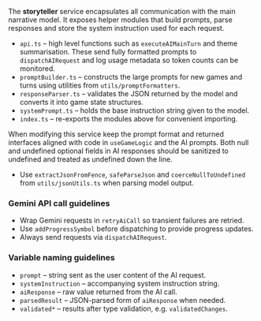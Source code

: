 The **storyteller** service encapsulates all communication with the main narrative model. It exposes helper modules that build prompts, parse responses and store the system instruction used for each request.

* `api.ts` – high level functions such as `executeAIMainTurn` and theme summarisation. These send fully formatted prompts to `dispatchAIRequest` and log usage metadata so token counts can be monitored.
* `promptBuilder.ts` – constructs the large prompts for new games and turns using utilities from `utils/promptFormatters`.
* `responseParser.ts` – validates the JSON returned by the model and converts it into game state structures.
* `systemPrompt.ts` – holds the base instruction string given to the model.
* `index.ts` – re-exports the modules above for convenient importing.

When modifying this service keep the prompt format and returned interfaces aligned with code in `useGameLogic` and the AI prompts.
Both null and undefined optional fields in AI responses should be sanitized to undefined and treated as undefined down the line.
- Use `extractJsonFromFence`, `safeParseJson` and `coerceNullToUndefined` from `utils/jsonUtils.ts` when parsing model output.

### Gemini API call guidelines

- Wrap Gemini requests in `retryAiCall` so transient failures are retried.
- Use `addProgressSymbol` before dispatching to provide progress updates.
- Always send requests via `dispatchAIRequest`.

### Variable naming guidelines

- `prompt` – string sent as the user content of the AI request.
- `systemInstruction` – accompanying system instruction string.
- `aiResponse` – raw value returned from the AI call.
- `parsedResult` – JSON-parsed form of `aiResponse` when needed.
- `validated*` – results after type validation, e.g. `validatedChanges`.

